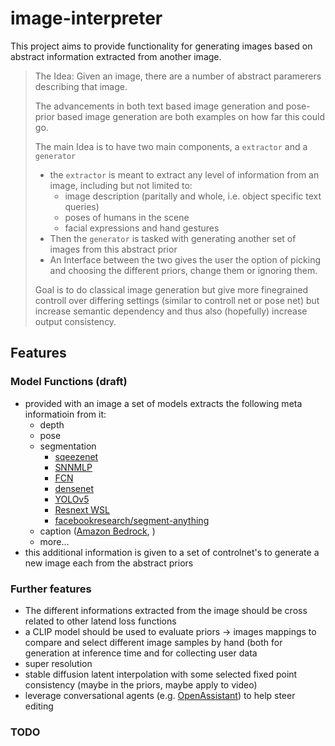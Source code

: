 # image-interpreter

This project aims to provide functionality for generating images based on abstract information extracted from another image.

> The Idea:
> Given an image, there are a number of abstract paramerers describing that image.
> 
> The advancements in both text based image generation and pose-prior based image generation are both examples on how far this could go.
>
> The main Idea is to have two main components, a `extractor` and a `generator`
> - the `extractor` is meant to extract any level of information from an image, including but not limited to:
>   - image description (paritally and whole, i.e. object specific text queries)
>   - poses of humans in the scene
>   - facial expressions and hand gestures
> - Then the `generator` is tasked with generating another set of images from this abstract prior
> - An Interface between the two gives the user the option of picking and choosing the different priors, change them or ignoring them.
>
> Goal is to do classical image generation but give more finegrained controll
> over differing settings (similar to controll net or pose net) but
> increase semantic dependency and thus also (hopefully) increase output consistency.

## Features

### Model Functions (draft)
- provided with an image a set of models extracts the following meta informatioin from it:
  - depth
  - pose
  - segmentation 
    - [sqeezenet](https://pytorch.org/hub/pytorch_vision_squeezenet/)
    - [SNNMLP](https://pytorch.org/hub/pytorch_vision_snnmlp/)
    - [FCN](https://pytorch.org/hub/pytorch_vision_fcn_resnet101/)
    - [densenet](https://pytorch.org/hub/pytorch_vision_densenet/)
    - [YOLOv5](https://pytorch.org/hub/ultralytics_yolov5/)
    - [Resnext WSL](https://pytorch.org/hub/facebookresearch_WSL-Images_resnext/)
    - [facebookresearch/segment-anything](https://github.com/facebookresearch/segment-anything)
  - caption ([Amazon Bedrock](https://aws.amazon.com/bedrock/?nc2=h_ql_prod_ml_br), )
  - more...
- this additional information is given to a set of controlnet's to generate a new image each from the abstract priors

### Further features
- The different informations extracted from the image should be cross related to other latend loss functions
- a CLIP model should be used to evaluate priors -> images mappings to compare and select different image samples by hand (both for generation at inference time and for collecting user data
- super resolution
- stable diffusion latent interpolation with some selected fixed point consistency (maybe in the priors, maybe apply to video)
- leverage conversational agents (e.g. [OpenAssistant](https://huggingface.co/OpenAssistant)) to help steer editing

### TODO
